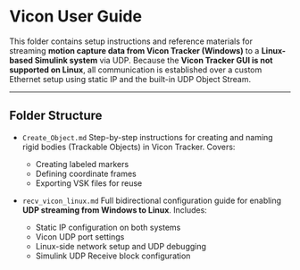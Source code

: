 # Vicon User Guide

This folder contains setup instructions and reference materials for streaming **motion capture data from Vicon Tracker (Windows)** to a **Linux-based Simulink system** via UDP.
Because the **Vicon Tracker GUI is not supported on Linux**, all communication is established over a custom Ethernet setup using static IP and the built-in UDP Object Stream.

---

## Folder Structure

* `Create_Object.md`
  Step-by-step instructions for creating and naming rigid bodies (Trackable Objects) in Vicon Tracker. Covers:

  * Creating labeled markers
  * Defining coordinate frames
  * Exporting VSK files for reuse

* `recv_vicon_linux.md`
  Full bidirectional configuration guide for enabling **UDP streaming from Windows to Linux**. Includes:

  * Static IP configuration on both systems
  * Vicon UDP port settings
  * Linux-side network setup and UDP debugging
  * Simulink UDP Receive block configuration



